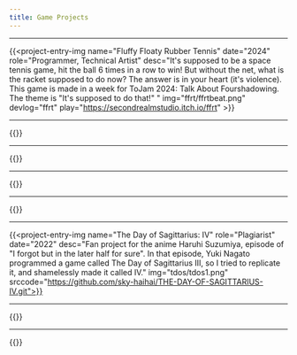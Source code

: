 ```yaml
---
title: Game Projects
---
```


---

{{<project-entry-img name="Fluffy Floaty Rubber Tennis" date="2024" role="Programmer, Technical Artist" desc="It's supposed to be a space tennis game, hit the ball 6 times in a row to win! But without the net, what is the racket supposed to do now? The answer is in your heart (it's violence). This game is made in a week for ToJam 2024: Talk About Fourshadowing. The theme is \"It's supposed to do that!\" " img="ffrt/ffrtbeat.png" devlog="ffrt" play="https://secondrealmstudio.itch.io/ffrt" >}}

---

{{<project-entry-img name="Echoes of the Roots" date="2023-2024" role="Technical Artist, Lead Programmer" desc="Winner of Best Artistic Achievement at Level-up Showcase 2024. A 2.5D action adventure made with Unity. I'm credited for coding the combat framework, various technical art including shaders, post-processings and asset automation tools." img="eotr/AWARDS-min.png" devlog="eotr" play="https://secondrealmstudio.itch.io/eotr" trailer="https://youtu.be/3Q2QUYI-XZ0?si=bcDIVRkbxi3EPVID">}}

---

{{<project-entry-img name="Animal Planet: Flat Earth [Ongoing]" date="2023-Present" role="Programmer, Designer" desc="An upgrade to my previous jam project: Animal Planet. This is a (flat) planet building, strategy, simulation game made with Unity. Comparing to Animal Planet, a new disasters system will be introduced! The project is under active development." img="ongoing/placeholder.png">}}

---

{{<project-entry-img name="Slimo" role="Programmer, Designer, 3D Artist" date="2023" desc="A 3D puzzle game where you control Slinks to find their princess, Slimo. Made with unity using keyboard controls. Designed for A game created within 3 days for the Toronto Game Jam 2023." img="slimo/0ujX43.png" play="https://sky-haihai.itch.io/slimo">}}

---

{{<project-entry-img name="Windo" role="Programmer, Designer, 3D Artist" date="2022" desc="A 3D house cleaning strategy simulation game with multiple stage where the player controls a vacuum bot to blow, instead of inhale dusts into the designated trash bin within the level. Sounds simple? Cato the house cat is on his way ready to create obstacles and give you a hard time. A game created within 3 days for the Toronto Game Jam 2023." img="windo/4TlwTo1.png" play="https://sky-haihai.itch.io/windo" gameplay="https://www.twitch.tv/videos/1316605435">}}

---

{{<project-entry-img name="The Day of Sagittarius: IV" role="Plagiarist" date="2022" desc="Fan project for the anime Haruhi Suzumiya, episode of \"I forgot but in the later half for sure\". In that episode, Yuki Nagato programmed a game called The Day of Sagittarius III, so I tried to replicate it, and shamelessly made it called IV." img="tdos/tdos1.png" srccode="https://github.com/sky-haihai/THE-DAY-OF-SAGITTARIUS-IV.git">}}

---

{{<project-entry-img name="Animal Planet" date="2021" role="Programmer, Designer, 3D Artist" desc="Winner of Participation Award(Top 13%) at BIGC 2021 (Beijing International Game Innovation Conference) . A spherical planet building, stretegy, simulation game, where the player needs to discover different combinations between various terrain blocks and try to balance the ecosystem by keeping the amount of all kinds of animals up." img="animalplanet/zxRCxq.png" play="https://yifengs.itch.io/animalplanet">}}

---

{{<project-entry-img name="BumpItUp" date="2021" role="Programmer, Designer" desc="This game analyzes the audio file the player imports in and generate a beat map for player to play. The goal is literally to bump it up, strong beats provide more momentum! This game is made for Toronto Game Jam 2023." img="bumpitup/zC_4R4.png" play="https://sky-haihai.itch.io/bumpitup">}}